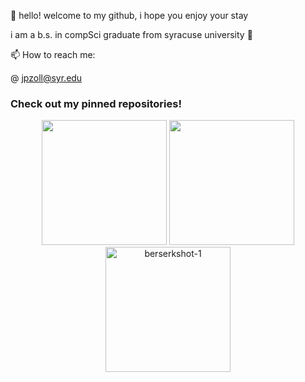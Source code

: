 👋 hello! welcome to my github, i hope you enjoy your stay

i am a b.s. in compSci graduate from syracuse university 🍊

   
📫 How to reach me:

@ jpzoll@syr.edu

### Check out my pinned repositories!

<div align="center">
   <img src="https://github.com/jpzoll/jpzoll/assets/55609216/564ed63a-3759-4315-b961-0be5f3b84b34" width="200">
   <img src="https://github.com/jpzoll/jpzoll/assets/55609216/6739e32d-44b1-49da-beb4-6d8e97d9dc71" width="200">
   <img width="200" alt="berserkshot-1" src="https://github.com/jpzoll/jpzoll/assets/55609216/21da303a-03f2-4146-ae50-d6c2364b4f03">
</div>
